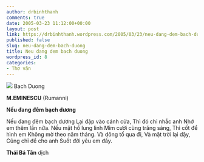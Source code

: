 ```yaml
---
author: drbinhthanh
comments: true
date: 2005-03-23 11:12:00+00:00
layout: post
link: https://drbinhthanh.wordpress.com/2005/03/23/neu-dang-dem-bach-duong/
published: false
slug: neu-dang-dem-bach-duong
title: Neu dang dem bach duong
wordpress_id: 8
categories:
- Thơ văn
---
```


[![](http://photos1.blogger.com/img/81/4195/320/birch.jpg)](http://photos1.blogger.com/img/81/4195/640/birch.jpg)
Bach Duong



**M.EMINESCU** (Rumanni)

**Nếu đang đêm bạch dương**

Nếu đang đêm bạch dương
Lại đập vào cánh cửa,
Thì đó chỉ nhắc anh
Nhớ em thêm lần nữa.
Nếu mặt hồ lung linh
Mỉm cười cùng trăng sáng,
Thì cốt để hình em
Không mờ theo năm tháng.
Và dông tố qua đi,
Và mặt trời lại dậy,
Cũng chỉ để cho anh
Suốt đời yêu em đấy.


**Thái Bá Tân** dịch
